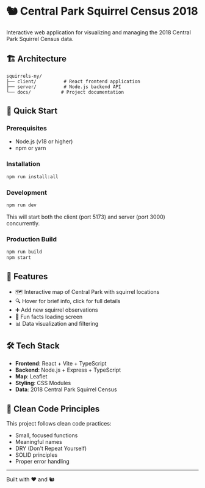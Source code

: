 # 🐿️ Central Park Squirrel Census 2018

Interactive web application for visualizing and managing the 2018 Central Park Squirrel Census data.

## 🏗️ Architecture

```
squirrels-ny/
├── client/          # React frontend application
├── server/          # Node.js backend API
└── docs/           # Project documentation
```

## 🚀 Quick Start

### Prerequisites
- Node.js (v18 or higher)
- npm or yarn

### Installation

```bash
npm run install:all
```

### Development

```bash
npm run dev
```

This will start both the client (port 5173) and server (port 3000) concurrently.

### Production Build

```bash
npm run build
npm start
```

## 🎯 Features

- 🗺️ Interactive map of Central Park with squirrel locations
- 🔍 Hover for brief info, click for full details
- ➕ Add new squirrel observations
- 🎲 Fun facts loading screen
- 📊 Data visualization and filtering

## 🛠️ Tech Stack

- **Frontend**: React + Vite + TypeScript
- **Backend**: Node.js + Express + TypeScript
- **Map**: Leaflet
- **Styling**: CSS Modules
- **Data**: 2018 Central Park Squirrel Census

## 📝 Clean Code Principles

This project follows clean code practices:
- Small, focused functions
- Meaningful names
- DRY (Don't Repeat Yourself)
- SOLID principles
- Proper error handling

---

Built with ❤️ and 🐿️

